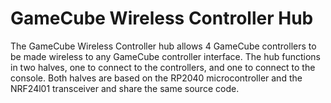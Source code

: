 # GameCube Wireless Controller Hub
The GameCube Wireless Controller hub allows 4 GameCube controllers to be made wireless to any GameCube controller interface. The hub functions in two halves, one to connect to the controllers, and one to connect to the console. Both halves are based on the RP2040 microcontroller and the NRF24l01 transceiver and share the same source code.
